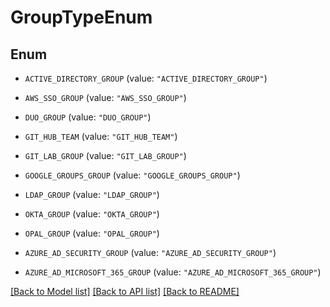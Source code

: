 # GroupTypeEnum

## Enum


* `ACTIVE_DIRECTORY_GROUP` (value: `"ACTIVE_DIRECTORY_GROUP"`)

* `AWS_SSO_GROUP` (value: `"AWS_SSO_GROUP"`)

* `DUO_GROUP` (value: `"DUO_GROUP"`)

* `GIT_HUB_TEAM` (value: `"GIT_HUB_TEAM"`)

* `GIT_LAB_GROUP` (value: `"GIT_LAB_GROUP"`)

* `GOOGLE_GROUPS_GROUP` (value: `"GOOGLE_GROUPS_GROUP"`)

* `LDAP_GROUP` (value: `"LDAP_GROUP"`)

* `OKTA_GROUP` (value: `"OKTA_GROUP"`)

* `OPAL_GROUP` (value: `"OPAL_GROUP"`)

* `AZURE_AD_SECURITY_GROUP` (value: `"AZURE_AD_SECURITY_GROUP"`)

* `AZURE_AD_MICROSOFT_365_GROUP` (value: `"AZURE_AD_MICROSOFT_365_GROUP"`)


[[Back to Model list]](../README.md#documentation-for-models) [[Back to API list]](../README.md#documentation-for-api-endpoints) [[Back to README]](../README.md)


